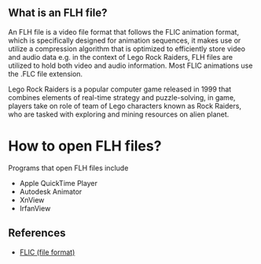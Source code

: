 ## What is an FLH file?

An FLH file is a video file format that follows the FLIC animation format, which is specifically designed for animation sequences, it makes use or utilize a compression algorithm that is optimized to efficiently store video and audio data e.g. in the context of Lego Rock Raiders, FLH files are utilized to hold both video and audio information. Most FLIC animations use the .FLC file extension.

Lego Rock Raiders is a popular computer game released in 1999 that combines elements of real-time strategy and puzzle-solving, in game, players take on role of team of Lego characters known as Rock Raiders, who are tasked with exploring and mining resources on alien planet.

# How to open FLH files?

Programs that open FLH files include

- Apple QuickTime Player
- Autodesk Animator
- XnView
- IrfanView

## References
* [FLIC (file format)](https://en.wikipedia.org/wiki/FLIC_(file_format))
